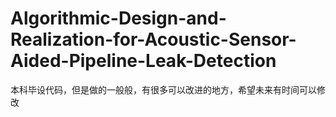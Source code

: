 # Algorithmic-Design-and-Realization-for-Acoustic-Sensor-Aided-Pipeline-Leak-Detection
本科毕设代码，但是做的一般般，有很多可以改进的地方，希望未来有时间可以修改
